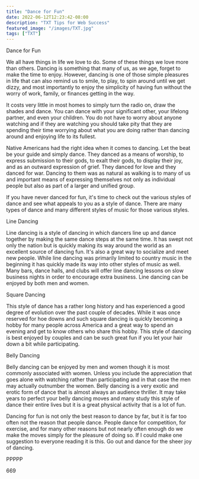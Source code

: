 ```yaml
---
title: "Dance for Fun"
date: 2022-06-12T12:23:42-08:00
description: "TXT Tips for Web Success"
featured_image: "/images/TXT.jpg"
tags: ["TXT"]
---
```


Dance for Fun

We all have things in life we love to do. Some of these things we love more than others. Dancing is something that many of us, as we age, forget to make the time to enjoy. However, dancing is one of those simple pleasures in life that can also remind us to smile, to play, to spin around until we get dizzy, and most importantly to enjoy the simplicity of having fun without the worry of work, family, or finances getting in the way.

It costs very little in most homes to simply turn the radio on, draw the shades and dance. You can dance with your significant other, your lifelong partner, and even your children. You do not have to worry about anyone watching and if they are watching you should take pity that they are spending their time worrying about what you are doing rather than dancing around and enjoying life to its fullest.

Native Americans had the right idea when it comes to dancing. Let the beat be your guide and simply dance. They danced as a means of worship, to express submission to their gods, to exalt their gods, to display their joy, and as an outward expression of grief. They danced for love and they danced for war. Dancing to them was as natural as walking is to many of us and important means of expressing themselves not only as individual people but also as part of a larger and unified group.

If you have never danced for fun, it's time to check out the various styles of dance and see what appeals to you as a style of dance. There are many types of dance and many different styles of music for those various styles. 

Line Dancing

Line dancing is a style of dancing in which dancers line up and dance together by making the same dance steps at the same time. It has swept not only the nation but is quickly making its way around the world as an excellent source of dancing fun. It's also a great way to socialize and meet new people. While line dancing was primarily limited to country music in the beginning it has quickly made its way into other styles of music as well. Many bars, dance halls, and clubs will offer line dancing lessons on slow business nights in order to encourage extra business. Line dancing can be enjoyed by both men and women.

Square Dancing

This style of dance has a rather long history and has experienced a good degree of evolution over the past couple of decades. While it was once reserved for hoe downs and such square dancing is quickly becoming a hobby for many people across America and a great way to spend an evening and get to know others who share this hobby. This style of dancing is best enjoyed by couples and can be such great fun if you let your hair down a bit while participating.

Belly Dancing

Belly dancing can be enjoyed by men and women though it is most commonly associated with women. Unless you include the appreciation that goes alone with watching rather than participating and in that case the men may actually outnumber the women. Belly dancing is a very exotic and erotic form of dance that is almost always an audience thriller. It may take years to perfect your belly dancing moves and many study this style of dance their entire lives but it is a great physical activity that is a lot of fun.

Dancing for fun is not only the best reason to dance by far, but it is far too often not the reason that people dance. People dance for competition, for exercise, and for many other reasons but not nearly often enough do we make the moves simply for the pleasure of doing so. If I could make one suggestion to everyone reading it is this. Go out and dance for the sheer joy of dancing.

PPPPP

669








